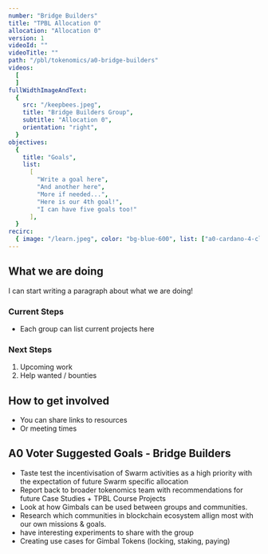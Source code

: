 ```yaml
---
number: "Bridge Builders"
title: "TPBL Allocation 0"
allocation: "Allocation 0"
version: 1
videoId: ""
videoTitle: ""
path: "/pbl/tokenomics/a0-bridge-builders"
videos:
  [
  ]
fullWidthImageAndText:
  {
    src: "/keepbees.jpeg",
    title: "Bridge Builders Group",
    subtitle: "Allocation 0",
    orientation: "right",
  }
objectives:
  {
    title: "Goals",
    list:
      [
        "Write a goal here",
        "And another here",
        "More if needed...",
        "Here is our 4th goal!",
        "I can have five goals too!"
      ],
  }
recirc:
  { image: "/learn.jpeg", color: "bg-blue-600", list: ["a0-cardano-4-climate", "a0-littlefish-foundation"] }
---
```


## What we are doing

I can start writing a paragraph about what we are doing!

### Current Steps
- Each group can list current projects here

### Next Steps
1. Upcoming work
2. Help wanted / bounties

## How to get involved
- You can share links to resources
- Or meeting times

## A0 Voter Suggested Goals - Bridge Builders
- Taste test the incentivisation of Swarm activities as a high priority with the expectation of future Swarm specific allocation
- Report back to broader tokenomics team with recommendations for future Case Studies + TPBL Course Projects
- Look at how Gimbals can be used between groups and communities.
- Research which communities in blockchain ecosystem allign most with our own missions & goals.
- have interesting experiments to share with the group
- Creating use cases for Gimbal Tokens (locking, staking, paying)
